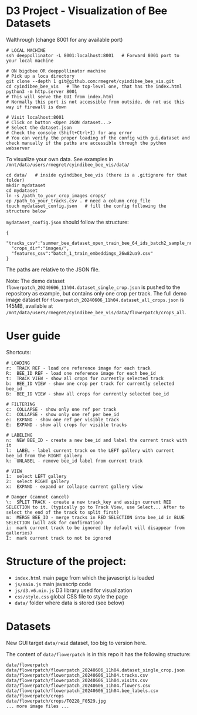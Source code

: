 # D3 Project - Visualization of Bee Datasets

Walthrough (change 8001 for any available port)
```
# LOCAL MACHINE
ssh deeppollinator -L 8001:localhost:8001   # Forward 8001 port to your local machine

# ON bigdbee OR deeppollinator machine
# Pick up a loca directory
git clone --depth 1 git@github.com:rmegret/cyindibee_bee_vis.git
cd cyindibee_bee_vis   # The top-level one, that has the index.html
python3 -m http.server 8001
# This will serve the GUI from index.html
# Normally this port is not accessible from outside, do not use this way if firewall is down

# Visit localhost:8001
# Click on button <Open JSON dataset...>
# Select the dataset.json
# Check the console (Shift+Ctrl+I) for any error
# You can verify the proper loading of the config with gui.dataset and check manually if the paths are accessible through the python webserver
```

To visualize your own data. See examples in `/mnt/data/users/rmegret/cyindibee_bee_vis/data/`
```
cd data/   # inside cyindibee_bee_vis (there is a .gitignore for that folder)
mkdir mydataset
cd mydataset
ln -s /path_to_your_crop_images crops/
cp /path_to_your_tracks.csv . # need a column crop_file
touch mydataset_config.json   # fill the config following the structure below
```

`mydataset_config.json` should follow the structure:
```
{
  "tracks_csv":"summer_bee_dataset_open_train_bee_64_ids_batch2_sample_num_max.csv",
  "crops_dir":"images/",
  "features_csv":"batch_1_train_embeddings_26w82ua9.csv"
}
```
The paths are relative to the JSON file.

Note: The demo dataset `flowerpatch_20240606_11h04.dataset_single_crop.json` is pushed to the repository as example, but contains only one crop per track.
The full demo image dataset for `flowerpatch_20240606_11h04.dataset_all_crops.json` is 145MB, available at `/mnt/data/users/rmegret/cyindibee_bee_vis/data/flowerpatch/crops_all`.

# User guide

Shortcuts:
```
# LOADING
r:  TRACK REF - load one reference image for each track
R:  BEE_ID REF - load one reference image for each bee_id
t:  TRACK VIEW - show all crops for currently selected track
b:  BEE_ID VIEW - show one crop per track for currently selected bee_id
B:  BEE_ID VIEW - show all crops for currently selected bee_id

# FILTERING
c:  COLLAPSE - show only one ref per track
C:  COLLAPSE - show only one ref per bee_id
e:  EXPAND - show one ref per visible track
E:  EXPAND - show all crops for visible tracks

# LABELING
n:  NEW BEE_ID - create a new bee_id and label the current track with it
l:  LABEL - label current track on the LEFT gallery with current bee_id from the RIGHT gallery
k:  UNLABEL - remove bee_id label from current track

# VIEW
1:  select LEFT gallery
2:  select RIGHT gallery
x:  EXPAND - expand or collapse current gallery view

# Danger (cannot cancel)
\:  SPLIT TRACK - create a new track_key and assign current RED SELECTION to it. (typically go to Track View, use Select... After to select the end of the track to split first)
m:  MERGE BEE_ID - merge tracks in RED SELECTION into bee_id in BLUE SELECTION (will ask for confirmation)
i:  mark current track to be ignored (by default will disappear from galleries)
I:  mark current track to not be ignored
```


# Structure of the project:

- `index.html` main page from which the javascript is loaded
- `js/main.js` main javascrip code
- `js/d3.v6.min.js` D3 library used for visualization
- `css/style.css` global CSS file to style the page
- `data/` folder where data is stored (see below)

# Datasets

New GUI target `data/reid` dataset, too big to version here.


The content of `data/flowerpatch` is in this repo it has the following structure:
```
data/flowerpatch
data/flowerpatch/flowerpatch_20240606_11h04.dataset_single_crop.json
data/flowerpatch/flowerpatch_20240606_11h04.tracks.csv
data/flowerpatch/flowerpatch_20240606_11h04.visits.csv
data/flowerpatch/flowerpatch_20240606_11h04.flowers.csv
data/flowerpatch/flowerpatch_20240606_11h04.bee_labels.csv
data/flowerpatch/crops
data/flowerpatch/crops/T0228_F0529.jpg
... more image files ...
```
